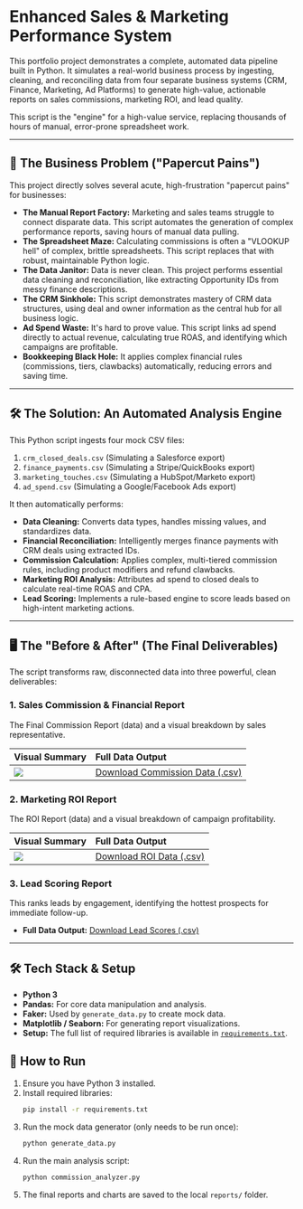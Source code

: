 # Enhanced Sales & Marketing Performance System

This portfolio project demonstrates a complete, automated data pipeline built in Python. It simulates a real-world business process by ingesting, cleaning, and reconciling data from four separate business systems (CRM, Finance, Marketing, Ad Platforms) to generate high-value, actionable reports on sales commissions, marketing ROI, and lead quality.

This script is the "engine" for a high-value service, replacing thousands of hours of manual, error-prone spreadsheet work.

---

## 🚀 The Business Problem ("Papercut Pains")

This project directly solves several acute, high-frustration "papercut pains" for businesses:

* **The Manual Report Factory:** Marketing and sales teams struggle to connect disparate data. This script automates the generation of complex performance reports, saving hours of manual data pulling.
* **The Spreadsheet Maze:** Calculating commissions is often a "VLOOKUP hell" of complex, brittle spreadsheets. This script replaces that with robust, maintainable Python logic.
* **The Data Janitor:** Data is never clean. This project performs essential data cleaning and reconciliation, like extracting Opportunity IDs from messy finance descriptions.
* **The CRM Sinkhole:** This script demonstrates mastery of CRM data structures, using deal and owner information as the central hub for all business logic.
* **Ad Spend Waste:** It's hard to prove value. This script links ad spend directly to actual revenue, calculating true ROAS, and identifying which campaigns are profitable.
* **Bookkeeping Black Hole:** It applies complex financial rules (commissions, tiers, clawbacks) automatically, reducing errors and saving time.

---

## 🛠️ The Solution: An Automated Analysis Engine

This Python script ingests four mock CSV files:
1.  `crm_closed_deals.csv` (Simulating a Salesforce export)
2.  `finance_payments.csv` (Simulating a Stripe/QuickBooks export)
3.  `marketing_touches.csv` (Simulating a HubSpot/Marketo export)
4.  `ad_spend.csv` (Simulating a Google/Facebook Ads export)

It then automatically performs:
* **Data Cleaning:** Converts data types, handles missing values, and standardizes data.
* **Financial Reconciliation:** Intelligently merges finance payments with CRM deals using extracted IDs.
* **Commission Calculation:** Applies complex, multi-tiered commission rules, including product modifiers and refund clawbacks.
* **Marketing ROI Analysis:** Attributes ad spend to closed deals to calculate real-time ROAS and CPA.
* **Lead Scoring:** Implements a rule-based engine to score leads based on high-intent marketing actions.

---

## 🖥️ The "Before & After" (The Final Deliverables)

The script transforms raw, disconnected data into three powerful, clean deliverables:

### 1. Sales Commission & Financial Report

The Final Commission Report (data) and a visual breakdown by sales representative.

| **Visual Summary** | **Full Data Output** |
| :--- | :--- |
| ![](/reports/commission_by_rep.png) | [Download Commission Data (.csv)](/reports/final_commission_report.csv) |

### 2. Marketing ROI Report

The ROI Report (data) and a visual breakdown of campaign profitability.

| **Visual Summary** | **Full Data Output** |
| :--- | :--- |
| ![](/reports/roas_by_campaign.png) | [Download ROI Data (.csv)](/reports/marketing_roi_report.csv) |

### 3. Lead Scoring Report

This ranks leads by engagement, identifying the hottest prospects for immediate follow-up.

* **Full Data Output:** [Download Lead Scores (.csv)](/reports/top_lead_scores.csv)

---

## 🛠️ Tech Stack & Setup

* **Python 3**
* **Pandas:** For core data manipulation and analysis.
* **Faker:** Used by `generate_data.py` to create mock data.
* **Matplotlib / Seaborn:** For generating report visualizations.
* **Setup:** The full list of required libraries is available in [`requirements.txt`](/requirements.txt).

## 🚀 How to Run

1.  Ensure you have Python 3 installed.
2.  Install required libraries:
    ```sh
    pip install -r requirements.txt
    ```
3.  Run the mock data generator (only needs to be run once):
    ```sh
    python generate_data.py
    ```
4.  Run the main analysis script:
    ```sh
    python commission_analyzer.py
    ```
5.  The final reports and charts are saved to the local `reports/` folder.